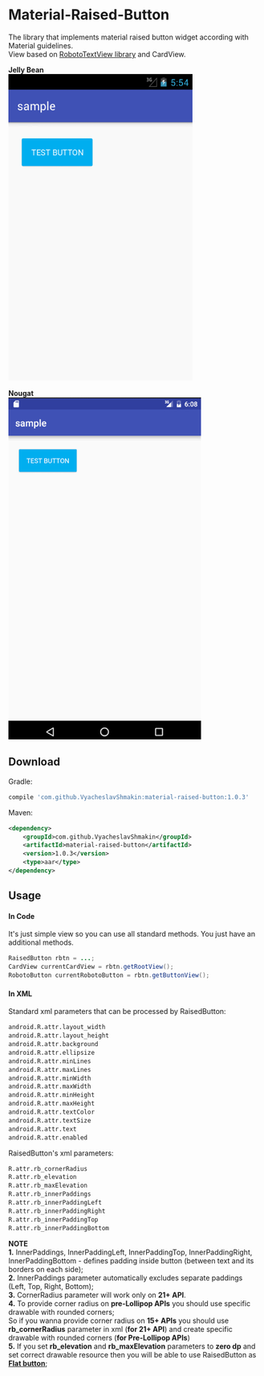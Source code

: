 # Material-Raised-Button
The library that implements material raised button widget according with Material guidelines.  
View based on [RobotoTextView library](https://github.com/johnkil/Android-RobotoTextView) and CardView.  

**Jelly Bean**  
![](https://github.com/VyacheslavShmakin/Android-Material-RaisedButton/blob/master/sample/demo_jelly_bean.gif)

**Nougat**  
![](https://github.com/VyacheslavShmakin/Android-Material-RaisedButton/blob/master/sample/demo_nougat.gif)

Download
--------

Gradle:

```groovy
compile 'com.github.VyacheslavShmakin:material-raised-button:1.0.3'
```

Maven:

```xml
<dependency>
    <groupId>com.github.VyacheslavShmakin</groupId>
    <artifactId>material-raised-button</artifactId>
    <version>1.0.3</version>
    <type>aar</type>
</dependency>
```


Usage
-----
#### In Code
It's just simple view so you can use all standard methods.
You just have an additional methods.
``` java
RaisedButton rbtn = ...;
CardView currentCardView = rbtn.getRootView();
RobotoButton currentRobotoButton = rbtn.getButtonView();
```

#### In XML
Standard xml parameters that can be processed by RaisedButton:
``` xml
android.R.attr.layout_width
android.R.attr.layout_height
android.R.attr.background
android.R.attr.ellipsize
android.R.attr.minLines
android.R.attr.maxLines
android.R.attr.minWidth
android.R.attr.maxWidth
android.R.attr.minHeight
android.R.attr.maxHeight
android.R.attr.textColor
android.R.attr.textSize
android.R.attr.text
android.R.attr.enabled
```
RaisedButton's xml parameters:
``` xml
R.attr.rb_cornerRadius
R.attr.rb_elevation
R.attr.rb_maxElevation
R.attr.rb_innerPaddings
R.attr.rb_innerPaddingLeft
R.attr.rb_innerPaddingRight
R.attr.rb_innerPaddingTop
R.attr.rb_innerPaddingBottom
```

**NOTE**  
**1.** InnerPaddings, InnerPaddingLeft, InnerPaddingTop, InnerPaddingRight, InnerPaddingBottom - defines padding inside button (between text and its borders on each side);  
**2.** InnerPaddings parameter automatically excludes separate paddings (Left, Top, Right, Bottom);  
**3.** CornerRadius parameter will work only on **21+ API**.  
**4.** To provide corner radius on **pre-Lollipop APIs** you should use specific drawable with rounded corners;  
So if you wanna provide corner radius on **15+ APIs** you should use **rb_cornerRadius** parameter in xml  (**for 21+ API**) and create specific drawable with rounded corners (**for Pre-Lollipop APIs**)  
**5.** If you set **rb_elevation** and **rb_maxElevation** parameters to **zero dp** and set correct drawable resource then you will be able to use RaisedButton as [**Flat button**](https://material.google.com/components/buttons.html#buttons-flat-buttons);


